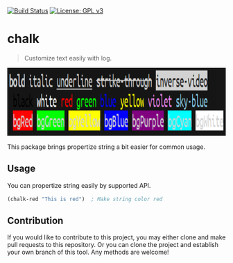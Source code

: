 [![Build Status](https://travis-ci.com/jcs-elpa/chalk.svg?branch=master)](https://travis-ci.com/jcs-elpa/chalk)
[![License: GPL v3](https://img.shields.io/badge/License-GPL%20v3-blue.svg)](https://www.gnu.org/licenses/gpl-3.0)

# chalk
> Customize text easily with log.

<p align="center">
  <img src="./etc/demo1.png" width="1100" height="156"/>
</p>

This package brings propertize string a bit easier for common usage.

## Usage

You can propertize string easily by supported API.

```el
(chalk-red "This is red")  ; Make string color red
```

## Contribution

If you would like to contribute to this project, you may either
clone and make pull requests to this repository. Or you can
clone the project and establish your own branch of this tool.
Any methods are welcome!
